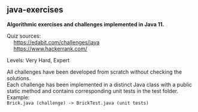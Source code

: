 ## java-exercises
<b> Algorithmic exercises and challenges implemented in Java 11. </b>

Quiz sources:  
&emsp;	https://edabit.com/challenges/java <br>
&emsp;	https://www.hackerrank.com/

Levels: Very Hard, Expert

All challenges have been developed from scratch without checking the solutions. <br>
Each challenge has been implemented in a distinct Java class with a public static method 
and contains corresponding unit tests in the test folder. <br>
Example: <br>
`Brick.java (challenge) -> BrickTest.java (unit tests)`
 

